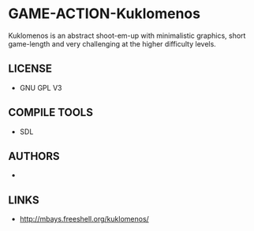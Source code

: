 # GAME-ACTION-Kuklomenos
Kuklomenos is an abstract shoot-em-up with minimalistic graphics, short game-length and very challenging at the higher difficulty levels.

## LICENSE
* GNU GPL V3

## COMPILE TOOLS
* SDL
 
## AUTHORS
* 

## LINKS
* http://mbays.freeshell.org/kuklomenos/

